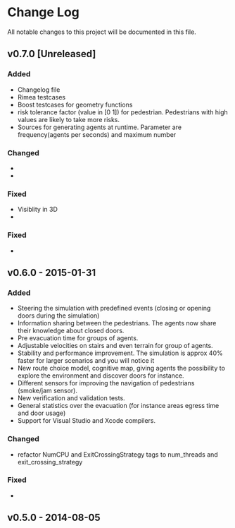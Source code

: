 # Change Log
All notable changes to this project will be documented in this file.


## v0.7.0 [Unreleased]
### Added
- Changelog file
- Rimea testcases
- Boost testcases for geometry functions
- risk tolerance factor (value in [0 1]) for pedestrian. Pedestrians with high values are likely to take more risks.
- Sources for generating agents at runtime. Parameter are frequency(agents per seconds) and maximum number

### Changed
-  
-  

### Fixed
- Visiblity in 3D
- 

### Fixed
- 

## v0.6.0 - 2015-01-31
### Added
- Steering the simulation with predefined events (closing or opening doors during the simulation)
- Information sharing between the pedestrians. The agents now share their knowledge about closed doors.
- Pre evacuation time for groups of agents.
- Adjustable velocities on stairs and even terrain for group of agents.
- Stability and performance improvement. The simulation is approx 40% faster for larger scenarios and you will notice it
- New route choice model, cognitive map, giving agents the possibility to explore the environment and discover doors for instance.
- Different sensors for improving the navigation of pedestrians (smoke/jam sensor).
- New verification and validation tests.
- General statistics over the evacuation (for instance areas egress time and door usage)
- Support for Visual Studio and Xcode compilers.


### Changed
- refactor NumCPU and ExitCrossingStrategy tags to num_threads and exit_crossing_strategy

### Fixed
-

## v0.5.0 - 2014-08-05